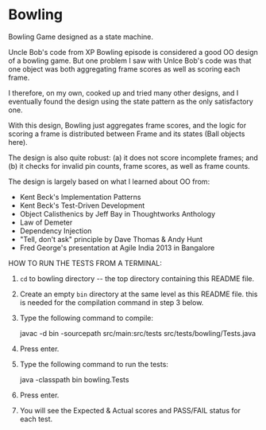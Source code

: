 Bowling
=======

Bowling Game designed as a state machine.

Uncle Bob's code from XP Bowling episode is considered a good OO design of a 
bowling game. But one problem I saw with Unlce Bob's code was that one object 
was both aggregating frame scores as well as scoring each frame.

I therefore, on my own, cooked up and tried many other designs, and I eventually 
found the design using the state pattern as the only satisfactory one.

With this design, Bowling just aggregates frame scores, and the logic for scoring a frame is distributed
between Frame and its states (Ball objects here).

The design is also quite robust: (a) it does not score incomplete frames; and 
(b) it checks for invalid pin counts, frame scores, as well as frame counts.

The design is largely based on what I learned about OO from:

- Kent Beck's Implementation Patterns
- Kent Beck's Test-Driven Development
- Object Calisthenics by Jeff Bay in Thoughtworks Anthology
- Law of Demeter
- Dependency Injection
- "Tell, don't ask" principle by Dave Thomas & Andy Hunt
- Fred George's presentation at Agile India 2013 in Bangalore


HOW TO RUN THE TESTS FROM A TERMINAL:

1. `cd` to bowling directory -- the top directory containing this README file.
2. Create an empty `bin` directory at the same level as this README file. this 
   is needed for the compilation command in step 3 below.
3. Type the following command to compile:

      javac -d bin -sourcepath src/main:src/tests  src/tests/bowling/Tests.java

4. Press enter.
5. Type the following command to run the tests:

      java -classpath bin bowling.Tests

6. Press enter.
7. You will see the Expected & Actual scores and PASS/FAIL status for each test.


